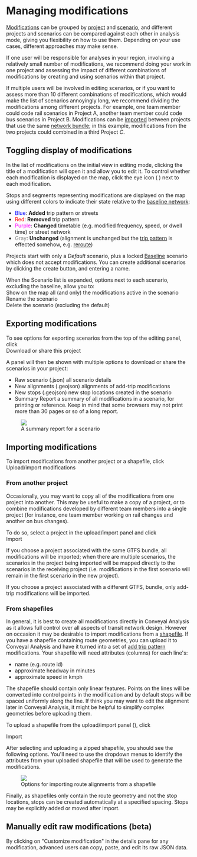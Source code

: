 # Managing modifications
<a name="managing-mods"/>

[Modifications](/docs/glossary#modification) can be grouped by [project](/docs/glossary#project) and [scenario](/docs/glossary#scenario), and different projects and scenarios can be compared against each other in analysis mode, giving you flexibility on how to use them. Depending on your use cases, different approaches may make sense.

If one user will be responsible for analyses in your region, involving a relatively small number of modifications, we recommend doing your work in one project and assessing the impact of different combinations of modifications by creating and using scenarios within that project.

If multiple users will be involved in editing scenarios, or if you want to assess more than 10 different combinations of modifications, which would make the list of scenarios annoyingly long, we recommend dividing the modifications among different projects. For example, one team member could code rail scenarios in Project A, another team member could code bus scenarios in Project B. Modifications can be [imported](#importing-modifications-from-another-project) between projects that use the same [network bundle](/docs/glossary#network-bundle); in this example, modifications from the two projects could combined in a third Project _C_.

## Toggling display of modifications
<a name="toggle-mod-display"/>

In the list of modifications on the initial view in editing mode, clicking the title of a modification will open it and allow you to edit it. To control whether each modification is displayed on the map, click the eye icon ( <i class="fa fa-eye"></i> ) next to each modification.

Stops and segments representing modifications are displayed on the map using different colors to indicate their state relative to the [baseline network](/docs/glossary#baseline-network):
* <span style="color:blue">Blue</span>: **Added** trip pattern or streets
* <span style="color:red">Red</span>: **Removed** trip pattern
* <span style="color:magenta">Purple</span>: **Changed** timetable (e.g. modified frequency, speed, or dwell time) or street network
* <span style="color:gray">Gray</span>: **Unchanged** (alignment is unchanged but the [trip pattern](/docs/glossary#trip-pattern) is effected somehow, e.g. [reroute](/docs/edit-scenario/modifications#reroute))

Projects start with only a *Default* scenario, plus a locked [Baseline](/docs/glossary#baseline-network) scenario which does not accept modifications. You can create additional scenarios by clicking the create button, and entering a name.

When the Scenario list is expanded, options next to each scenario, excluding the baseline, allow you to:
<br /><span class="ui-icon"><i class="fa fa-eye"></i>Show on the map</span> all (and only) the modifications active in the scenario
<br /><span class="ui-icon"><i class="fa fa-pencil"></i>Rename</span> the scenario 
<br /><span class="ui-icon"><i class="fa fa-trash"></i>Delete</span> the scenario (excluding the default)


## Exporting modifications
<a name="export-mods"/>

To see options for exporting scenarios from the top of the editing panel, click
<br /><span class="ui-icon"><i class="fa fa-share-alt-square"></i>Download or share this project</span>

A panel will then be shown with multiple options to download or share the scenarios in your project:


* <span class="btn btn-info"><i class="fa fa-download"></i> Raw scenario (.json)</span> all scenario details
* <span class="btn btn-info"><i class="fa fa-download"></i> New alignments (.geojson)</span> alignments of add-trip modifications
* <span class="btn btn-info"><i class="fa fa-download"></i> New stops (.geojson)</span> new stop locations created in the scenario
* <span class="btn btn-info"><i class="fa fa-print"></i> Summary Report</span> a summary of all modifications in a scenario, for printing or reference. Keep in mind that some browsers may not print more than 30 pages or so of a long report.

<figure>
	<img src="/img/report.png" />
	<figcaption>A summary report for a scenario</figcaption>
</figure>

## Importing modifications
<a name="import-mods"/>

To import modifications from another project or a shapefile, click
<br /><span class="ui-icon"><i class="fa fa-upload"></i>Upload/import modifications</span>

### From another project

Occasionally, you may want to copy all of the modifications from one project into another. This may be useful to make a copy of a project, or to combine modifications developed by different team members into a single project (for instance, one team member working on rail changes and another on bus changes).

To do so, select a project in the upload/import panel and click
<br /><span class="btn btn-success"><i class="fa fa-copy"></i> Import</span>

If you choose a project associated with the same GTFS bundle, all modifications will be imported; when there are multiple scenarios, the scenarios in the project being imported will be mapped directly to the scenarios in the receiving project (i.e. modifications in the first scenario will remain in the first scenario in the new project).

If you choose a project associated with a different GTFS, bundle, only add-trip modifications will be imported.

### From shapefiles

In general, it is best to create all modifications directly in Conveyal Analysis as it allows full control over all aspects of transit network design. However on occasion it may be desirable to import modifications from a [shapefile](https://en.wikipedia.org/wiki/Shapefile). If you have a shapefile containing route geometries, you can upload it to Conveyal Analysis and have it turned into a set of [add trip pattern](/docs/edit-scenario/modifications#add-trip-pattern) modifications. Your shapefile will need attributes (columns) for each line's:
* name (e.g. route id)
* approximate headway in minutes
* approximate speed in kmph

The shapefile should contain only linear features. Points on the lines will be converted into control points in the modification and by default stops will be spaced uniformly along the line. If think you may want to edit the alignment later in Conveyal Analysis, it might be helpful to simplify complex geometries before uploading them. 

To upload a shapefile from the upload/import panel (<i class="fa fa-upload"></i>), click

<span class="btn btn-success"><i class="fa fa-upload"></i> Import</span>

After selecting and uploading a zipped shapefile, you should see the following options. You'll need to use the dropdown menus to identify the attributes from your uploaded shapefile that will be used to generate the modifications. 

<figure>
  <img src="/img/import-modifications-from-shapefile.png"/>
  <figcaption>Options for importing route alignments from a shapefile</figcaption>
</figure>

Finally, as shapefiles only contain the route geometry and not the stop locations, stops can be created automatically at a specified spacing. Stops may be explicitly added or moved after import.

## Manually edit raw modifications (beta)

By clicking on "Customize modification" in the details pane for any modification, advanced users can copy, paste, and edit its raw JSON data.
